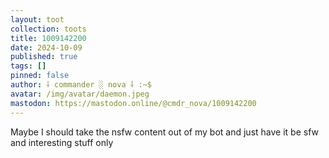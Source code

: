 ```yaml
---
layout: toot
collection: toots
title: 1009142200
date: 2024-10-09
published: true
tags: []
pinned: false
author: ⸸ commander ░ nova ⸸ :~$
avatar: /img/avatar/daemon.jpeg
mastodon: https://mastodon.online/@cmdr_nova/1009142200
---
```


Maybe I should take the nsfw content out of my bot and just have it be sfw and interesting stuff only
